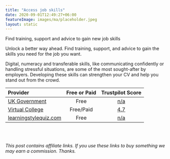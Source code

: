 ```yaml
---
title: "Access job skills"
date: 2020-09-01T12:49:27+06:00
featureImage: images/ma/placeholder.jpeg
layout: static
---
```


Find training, support and advice to gain new job skills

Unlock a better way ahead. Find training, support, and advice to gain the skills you need for the job you want.

Digital, numeracy and transferable skills, like communicating confidently or handling stressful situations, are some of the most sought-after by employers. Developing these skills can strengthen your CV and help you stand out from the crowd.

| Provider      | Free or Paid  |  Trustpilot Score  |
| :-----------          | :--------------:      |  :--------------:         |
| [UK Government](https://skillsforlife.campaign.gov.uk/) | Free | [n/a](n/a) | 
| [Virtual College](https://www.virtual-college.co.uk/) | Free/Paid | [4.7](https://www.trustpilot.com/review/www.virtual-college.co.uk) | 
| [learningstylequiz.com](https://www.learningstylequiz.com/) | Free | [n/a](n/a) | 
  

<br/><br/>

*This post contains affiliate links. If you use these links to buy something we may
earn a commission. Thanks.*






